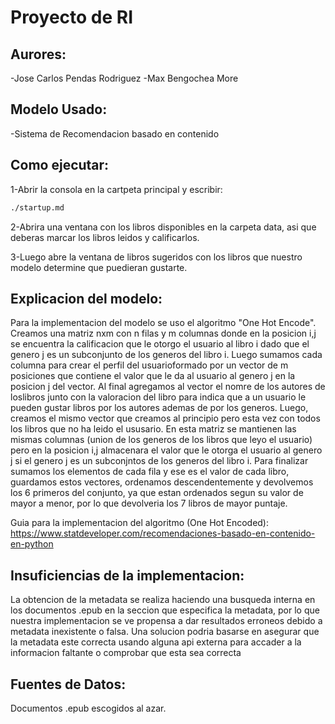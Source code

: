 # Proyecto de RI

## Aurores:
-Jose Carlos Pendas Rodriguez
-Max Bengochea More

## Modelo Usado:
-Sistema de Recomendacion basado en contenido
## Como ejecutar:
1-Abrir la consola en la cartpeta principal y escribir:
```bash
./startup.md
```
2-Abrira una ventana con los libros disponibles en la carpeta data, asi que deberas marcar los libros leidos y calificarlos.

3-Luego abre la ventana de libros sugeridos con los libros que nuestro modelo determine que puedieran gustarte.

## Explicacion del modelo:
Para la implementacion del modelo se uso el algoritmo "One Hot Encode". Creamos una matriz nxm con n filas y m columnas donde en la posicion i,j se encuentra la calificacion que le otorgo el usuario al libro i dado que el genero j es un subconjunto de los generos del libro i. Luego sumamos cada columna para crear el perfil del usuarioformado por un vector de m posiciones que contiene el valor que le da al usuario al genero j en la posicion j del vector. Al final agregamos al vector el nomre de los autores de loslibros junto con la valoracion del libro para indica que a un usuario le pueden gustar libros por los autores ademas de por los generos. Luego, creamos el mismo vector que creamos al principio pero esta vez con todos los libros que no ha leido el ususario. En esta matriz se mantienen las mismas columnas (union de los generos de los libros que leyo el usuario) pero en la posicion i,j almacenara el valor que le otorga el usuario al genero j si el genero j es un subconjntos de los generos del libro i. Para finalizar sumamos los elementos de cada fila y ese es el valor de cada libro, guardamos estos vectores, ordenamos descendentemente y devolvemos los 6 primeros del conjunto, ya que estan ordenados segun su valor de mayor a menor, por lo que devolveria los 7 libros de mayor puntaje.

Guia para la implementacion del algoritmo (One Hot Encoded):
https://www.statdeveloper.com/recomendaciones-basado-en-contenido-en-python

## Insuficiencias de la implementacion:
La obtencion de la metadata se realiza haciendo una busqueda interna en los documentos .epub en la seccion que especifica la metadata, por lo que nuestra implementacion se ve propensa a dar resultados erroneos debido a metadata inexistente o falsa. Una solucion podria basarse en asegurar que la metadata este correcta usando alguna api externa para accader a la informacion faltante o comprobar que esta sea correcta

## Fuentes de Datos:
Documentos .epub escogidos al azar.
